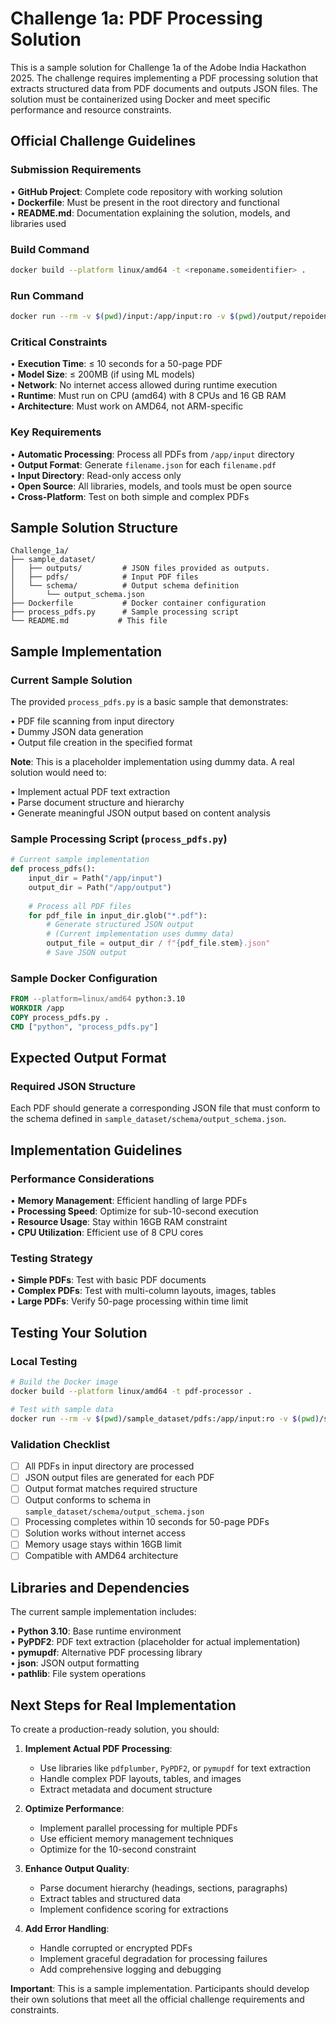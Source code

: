 # Challenge 1a: PDF Processing Solution

This is a sample solution for Challenge 1a of the Adobe India Hackathon 2025. The challenge requires implementing a PDF processing solution that extracts structured data from PDF documents and outputs JSON files. The solution must be containerized using Docker and meet specific performance and resource constraints.

## Official Challenge Guidelines

### Submission Requirements

• **GitHub Project**: Complete code repository with working solution  
• **Dockerfile**: Must be present in the root directory and functional  
• **README.md**: Documentation explaining the solution, models, and libraries used  

### Build Command

```bash
docker build --platform linux/amd64 -t <reponame.someidentifier> .
```

### Run Command

```bash
docker run --rm -v $(pwd)/input:/app/input:ro -v $(pwd)/output/repoidentifier/:/app/output --network none <reponame.someidentifier>
```

### Critical Constraints

• **Execution Time**: ≤ 10 seconds for a 50-page PDF  
• **Model Size**: ≤ 200MB (if using ML models)  
• **Network**: No internet access allowed during runtime execution  
• **Runtime**: Must run on CPU (amd64) with 8 CPUs and 16 GB RAM  
• **Architecture**: Must work on AMD64, not ARM-specific  

### Key Requirements

• **Automatic Processing**: Process all PDFs from `/app/input` directory  
• **Output Format**: Generate `filename.json` for each `filename.pdf`  
• **Input Directory**: Read-only access only  
• **Open Source**: All libraries, models, and tools must be open source  
• **Cross-Platform**: Test on both simple and complex PDFs  

## Sample Solution Structure

```
Challenge_1a/
├── sample_dataset/
│   ├── outputs/         # JSON files provided as outputs.
│   ├── pdfs/            # Input PDF files
│   └── schema/          # Output schema definition
│       └── output_schema.json
├── Dockerfile           # Docker container configuration
├── process_pdfs.py      # Sample processing script
└── README.md           # This file
```

## Sample Implementation

### Current Sample Solution

The provided `process_pdfs.py` is a basic sample that demonstrates:

• PDF file scanning from input directory  
• Dummy JSON data generation  
• Output file creation in the specified format  

**Note**: This is a placeholder implementation using dummy data. A real solution would need to:

• Implement actual PDF text extraction  
• Parse document structure and hierarchy  
• Generate meaningful JSON output based on content analysis  

### Sample Processing Script (`process_pdfs.py`)

```python
# Current sample implementation
def process_pdfs():
    input_dir = Path("/app/input")
    output_dir = Path("/app/output")
    
    # Process all PDF files
    for pdf_file in input_dir.glob("*.pdf"):
        # Generate structured JSON output
        # (Current implementation uses dummy data)
        output_file = output_dir / f"{pdf_file.stem}.json"
        # Save JSON output
```

### Sample Docker Configuration

```dockerfile
FROM --platform=linux/amd64 python:3.10
WORKDIR /app
COPY process_pdfs.py .
CMD ["python", "process_pdfs.py"]
```

## Expected Output Format

### Required JSON Structure

Each PDF should generate a corresponding JSON file that must conform to the schema defined in `sample_dataset/schema/output_schema.json`.

## Implementation Guidelines

### Performance Considerations

• **Memory Management**: Efficient handling of large PDFs  
• **Processing Speed**: Optimize for sub-10-second execution  
• **Resource Usage**: Stay within 16GB RAM constraint  
• **CPU Utilization**: Efficient use of 8 CPU cores  

### Testing Strategy

• **Simple PDFs**: Test with basic PDF documents  
• **Complex PDFs**: Test with multi-column layouts, images, tables  
• **Large PDFs**: Verify 50-page processing within time limit  

## Testing Your Solution

### Local Testing

```bash
# Build the Docker image
docker build --platform linux/amd64 -t pdf-processor .

# Test with sample data
docker run --rm -v $(pwd)/sample_dataset/pdfs:/app/input:ro -v $(pwd)/sample_dataset/outputs:/app/output --network none pdf-processor
```

### Validation Checklist

- [ ] All PDFs in input directory are processed
- [ ] JSON output files are generated for each PDF
- [ ] Output format matches required structure
- [ ] Output conforms to schema in `sample_dataset/schema/output_schema.json`
- [ ] Processing completes within 10 seconds for 50-page PDFs
- [ ] Solution works without internet access
- [ ] Memory usage stays within 16GB limit
- [ ] Compatible with AMD64 architecture

## Libraries and Dependencies

The current sample implementation includes:

• **Python 3.10**: Base runtime environment  
• **PyPDF2**: PDF text extraction (placeholder for actual implementation)  
• **pymupdf**: Alternative PDF processing library  
• **json**: JSON output formatting  
• **pathlib**: File system operations  

## Next Steps for Real Implementation

To create a production-ready solution, you should:

1. **Implement Actual PDF Processing**:
   - Use libraries like `pdfplumber`, `PyPDF2`, or `pymupdf` for text extraction
   - Handle complex PDF layouts, tables, and images
   - Extract metadata and document structure

2. **Optimize Performance**:
   - Implement parallel processing for multiple PDFs
   - Use efficient memory management techniques
   - Optimize for the 10-second constraint

3. **Enhance Output Quality**:
   - Parse document hierarchy (headings, sections, paragraphs)
   - Extract tables and structured data
   - Implement confidence scoring for extractions

4. **Add Error Handling**:
   - Handle corrupted or encrypted PDFs
   - Implement graceful degradation for processing failures
   - Add comprehensive logging and debugging

**Important**: This is a sample implementation. Participants should develop their own solutions that meet all the official challenge requirements and constraints.
